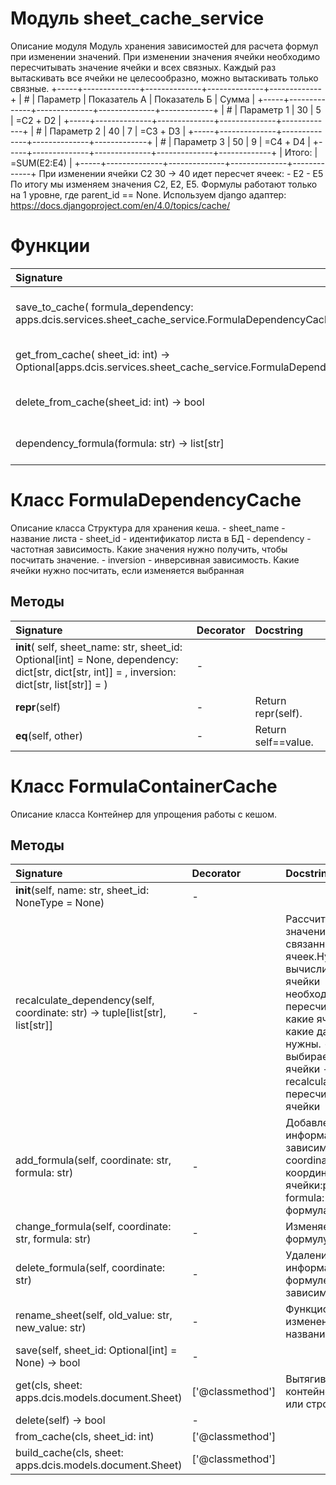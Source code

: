 # Модуль sheet_cache_service

Описание модуля Модуль хранения зависимостей для расчета формул при изменении значений. При изменении значения ячейки необходимо пересчитывать значение ячейки и всех связных. Каждый раз вытаскивать все ячейки не целесообразно, можно вытаскивать только связные. +-----+--------------+--------------+--------------+-------------+ | # | Параметр | Показатель А | Показатель Б | Сумма | +-----+--------------+--------------+--------------+-------------+ | # | Параметр 1 | 30 | 5 | =С2 + D2 | +-----+--------------+--------------+--------------+-------------+ | # | Параметр 2 | 40 | 7 | =С3 + D3 | +-----+--------------+--------------+--------------+-------------+ | # | Параметр 3 | 50 | 9 | =С4 + D4 | +-----+--------------+--------------+--------------+-------------+ | Итого: | =SUM(E2:E4) | +-----+--------------+--------------+--------------+-------------+ При изменении ячейки C2 30 -> 40 идет пересчет ячеек: - E2 - E5 По итогу мы изменяем значения С2, E2, E5. Формулы работают только на 1 уровне, где parent_id == None. Используем django адаптер: https://docs.djangoproject.com/en/4.0/topics/cache/

# Функции

| Signature                                                                                                 | Decorator | Docstring                               |
| :-------------------------------------------------------------------------------------------------------- | :-------- | :-------------------------------------- |
| save_to_cache( formula_dependency: apps.dcis.services.sheet_cache_service.FormulaDependencyCache) -> bool | -         | Сохраняем структуру зависимостей в кеш. |
| get_from_cache( sheet_id: int) -> Optional[apps.dcis.services.sheet_cache_service.FormulaDependencyCache] | -         | Забираем структуру из кеша.             |
| delete_from_cache(sheet_id: int) -> bool                                                                  | -         | Удаление структуры из кеша.             |
| dependency_formula(formula: str) -> list[str]                                                             | -         | Возвращает зависимость токенов.         |

# Класс FormulaDependencyCache

Описание класса Структура для хранения кеша. - sheet_name - название листа - sheet_id - идентификатор листа в БД - dependency - частотная зависимость. Какие значения нужно получить, чтобы посчитать значение. - inversion - инверсивная зависимость. Какие ячейки нужно посчитать, если изменяется выбранная

## Методы

| Signature                                                                                                                                                        | Decorator | Docstring           |
| :--------------------------------------------------------------------------------------------------------------------------------------------------------------- | :-------- | :------------------ |
| __init__( self, sheet_name: str, sheet_id: Optional[int] = None, dependency: dict[str, dict[str, int]] = <factory>, inversion: dict[str, list[str]] = <factory>) | -         |                     |
| __repr__(self)                                                                                                                                                   | -         | Return repr(self).  |
| __eq__(self, other)                                                                                                                                              | -         | Return self==value. |

# Класс FormulaContainerCache

Описание класса Контейнер для упрощения работы с кешом.

## Методы

| Signature                                                                    | Decorator        | Docstring                                                                                                                                                                                             |
| :--------------------------------------------------------------------------- | :--------------- | :---------------------------------------------------------------------------------------------------------------------------------------------------------------------------------------------------- |
| __init__(self, name: str, sheet_id: NoneType = None)                         | -                |                                                                                                                                                                                                       |
| recalculate_dependency(self, coordinate: str) -> tuple[list[str], list[str]] | -                | Рассчитываем значения связанных ячеек.Нужно вычислить какие ячейки необходимо пересчитать и какие ячейкии какие данные нужны. - relation - выбираемые ячейки - recalculation - пересчитываемые ячейки |
| add_formula(self, coordinate: str, formula: str)                             | -                | Добавление информации в зависимость:param coordinate: координата ячейки:param formula: формула:return:                                                                                                |
| change_formula(self, coordinate: str, formula: str)                          | -                | Изменяем формулу в ячейки.                                                                                                                                                                            |
| delete_formula(self, coordinate: str)                                        | -                | Удаление информации о формуле в зависимости.                                                                                                                                                          |
| rename_sheet(self, old_value: str, new_value: str)                           | -                | Функционал для изменения названия листов.                                                                                                                                                             |
| save(self, sheet_id: Optional[int] = None) -> bool                           | -                |                                                                                                                                                                                                       |
| get(cls, sheet: apps.dcis.models.document.Sheet)                             | ['@classmethod'] | Вытягиваем контейнер из кеша или строим новый.                                                                                                                                                        |
| delete(self) -> bool                                                         | -                |                                                                                                                                                                                                       |
| from_cache(cls, sheet_id: int)                                               | ['@classmethod'] |                                                                                                                                                                                                       |
| build_cache(cls, sheet: apps.dcis.models.document.Sheet)                     | ['@classmethod'] |                                                                                                                                                                                                       |